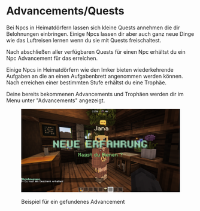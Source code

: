 # Advancements/Quests

Bei Npcs in Heimatdörfern lassen sich kleine Quests annehmen die dir Belohnungen einbringen. Einige Npcs lassen dir aber auch ganz neue Dinge wie das Luftreisen lernen wenn du sie mit Quests freischaltest.&#x20;

Nach abschließen aller verfügbaren Quests für einen Npc erhältst du ein Npc Advancement für das erreichen.

Einige Npcs in Heimatdörfern wie den Imker bieten wiederkehrende Aufgaben an die an einen Aufgabenbrett angenommen werden können. Nach erreichen einer bestimmten Stufe erhältst du eine Trophäe.

Deine bereits bekommenen Advancements und Trophäen werden dir im Menu unter "Advancements" angezeigt.

<figure><img src="../.gitbook/assets/2023-05-26_21.55.59.png" alt=""><figcaption><p>Beispiel für ein gefundenes Advancement</p></figcaption></figure>
